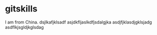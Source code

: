 # gitskills
I am from China.
dsjlkafjklsadf
asjdkfljaslkdfjsdalgjka
asdjfjklasdjgklsjadg
asdflkjsgldjkglsdag
